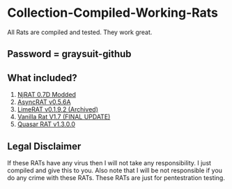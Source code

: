 # Collection-Compiled-Working-Rats
All Rats are compiled and tested. They work great.
<h2> Password = graysuit-github</h2>
<h2>What included?</h2>
<ol><li><a href="https://github.com/AliBawazeEer/RAT-NjRat-0.7d-modded-source-code/releases">NjRAT 0.7D Modded</a></li>
<li><a href="https://github.com/NYAN-x-CAT/AsyncRAT-C-Sharp/releases">AsyncRAT v0.5.6A</a></li>
<li><a href="https://github.com/NYAN-x-CAT/Lime-RAT/releases">LimeRAT v0.1.9.2 (Archived)</a></li>
<li><a href="https://github.com/DannyTheSloth/VanillaRAT/releases">Vanilla Rat V1.7 (FINAL UPDATE)</a></li>
<li><a href="https://github.com/quasar/QuasarRAT/releases">Quasar RAT v1.3.0.0</a></li></ol>
<h2>Legal Disclaimer</h2>
<p>If these RATs have any virus then I will not take any responsibility. I just compiled and give this to you. Also note that I will be not responsible if you do any crime with these RATs. These RATs are just for pentestration testing.</p>
